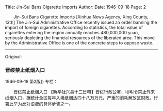 Title: Jin-Sui Bans Cigarette Imports
Author:
Date: 1946-09-18
Page: 2

　　Jin-Sui Bans Cigarette Imports
    [Xinhua News Agency, Xing County, 13th] The Jin-Sui Administrative Office recently issued an order banning the import of foreign cigarettes. According to statistics, the total value of cigarettes entering the region annually reaches 480,000,000 yuan, seriously depleting the financial resources of the liberated area. This move by the Administrative Office is one of the concrete steps to oppose waste.



<hr /> 

Original: 


### 晋绥禁止纸烟入口

1946-09-18
第2版()
专栏：

　　晋绥禁止纸烟入口
    【新华社兴县十三日电】晋绥行政公署，顷明令禁止外来纸烟入口，据统计全区每年入境纸烟达四十八万万元，严重的消耗解放区财政。行署此举为反对浪费的具体步骤之一。
